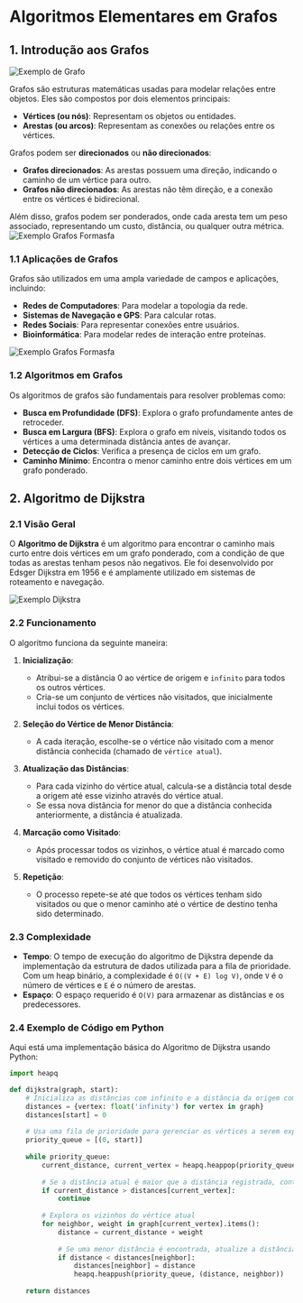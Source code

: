 # Algoritmos Elementares em Grafos

## 1. Introdução aos Grafos
![Exemplo de Grafo](https://upload.wikimedia.org/wikipedia/commons/c/c2/Aresta.png)

Grafos são estruturas matemáticas usadas para modelar relações entre objetos. Eles são compostos por dois elementos principais:

- **Vértices (ou nós)**: Representam os objetos ou entidades.
- **Arestas (ou arcos)**: Representam as conexões ou relações entre os vértices.

Grafos podem ser **direcionados** ou **não direcionados**:
- **Grafos direcionados**: As arestas possuem uma direção, indicando o caminho de um vértice para outro.
- **Grafos não direcionados**: As arestas não têm direção, e a conexão entre os vértices é bidirecional.

Além disso, grafos podem ser ponderados, onde cada aresta tem um peso associado, representando um custo, distância, ou qualquer outra métrica.
![Exemplo Grafos Formasfa]()

### 1.1 Aplicações de Grafos

Grafos são utilizados em uma ampla variedade de campos e aplicações, incluindo:
- **Redes de Computadores**: Para modelar a topologia da rede.
- **Sistemas de Navegação e GPS**: Para calcular rotas.
- **Redes Sociais**: Para representar conexões entre usuários.
- **Bioinformática**: Para modelar redes de interação entre proteínas.

![Exemplo Grafos Formasfa](https://www.infityworks.com/_next/image?url=https%3A%2F%2Fcdn.sanity.io%2Fimages%2Fuw4iru0v%2Fproduction%2F464300b74929304a35d9b9c77de22cf31ece57c9-800x800.png&w=1080&q=85)

### 1.2 Algoritmos em Grafos

Os algoritmos de grafos são fundamentais para resolver problemas como:
- **Busca em Profundidade (DFS)**: Explora o grafo profundamente antes de retroceder.
- **Busca em Largura (BFS)**: Explora o grafo em níveis, visitando todos os vértices a uma determinada distância antes de avançar.
- **Detecção de Ciclos**: Verifica a presença de ciclos em um grafo.
- **Caminho Mínimo**: Encontra o menor caminho entre dois vértices em um grafo ponderado.

## 2. Algoritmo de Dijkstra

### 2.1 Visão Geral

O **Algoritmo de Dijkstra** é um algoritmo para encontrar o caminho mais curto entre dois vértices em um grafo ponderado, com a condição de que todas as arestas tenham pesos não negativos. Ele foi desenvolvido por Edsger Dijkstra em 1956 e é amplamente utilizado em sistemas de roteamento e navegação.

![Exemplo Dijkstra](https://user-images.githubusercontent.com/3193712/44612988-db180780-a7e3-11e8-82c9-b1ae318740c6.gif)


### 2.2 Funcionamento

O algoritmo funciona da seguinte maneira:

1. **Inicialização**:
   - Atribui-se a distância 0 ao vértice de origem e `infinito` para todos os outros vértices.
   - Cria-se um conjunto de vértices não visitados, que inicialmente inclui todos os vértices.

2. **Seleção do Vértice de Menor Distância**:
   - A cada iteração, escolhe-se o vértice não visitado com a menor distância conhecida (chamado de `vértice atual`).

3. **Atualização das Distâncias**:
   - Para cada vizinho do vértice atual, calcula-se a distância total desde a origem até esse vizinho através do vértice atual.
   - Se essa nova distância for menor do que a distância conhecida anteriormente, a distância é atualizada.

4. **Marcação como Visitado**:
   - Após processar todos os vizinhos, o vértice atual é marcado como visitado e removido do conjunto de vértices não visitados.

5. **Repetição**:
   - O processo repete-se até que todos os vértices tenham sido visitados ou que o menor caminho até o vértice de destino tenha sido determinado.

### 2.3 Complexidade

- **Tempo**: O tempo de execução do algoritmo de Dijkstra depende da implementação da estrutura de dados utilizada para a fila de prioridade. Com um heap binário, a complexidade é `O((V + E) log V)`, onde `V` é o número de vértices e `E` é o número de arestas.
- **Espaço**: O espaço requerido é `O(V)` para armazenar as distâncias e os predecessores.

### 2.4 Exemplo de Código em Python

Aqui está uma implementação básica do Algoritmo de Dijkstra usando Python:

```python
import heapq

def dijkstra(graph, start):
    # Inicializa as distâncias com infinito e a distância da origem como 0
    distances = {vertex: float('infinity') for vertex in graph}
    distances[start] = 0
    
    # Usa uma fila de prioridade para gerenciar os vértices a serem explorados
    priority_queue = [(0, start)]
    
    while priority_queue:
        current_distance, current_vertex = heapq.heappop(priority_queue)
        
        # Se a distância atual é maior que a distância registrada, continue
        if current_distance > distances[current_vertex]:
            continue
        
        # Explora os vizinhos do vértice atual
        for neighbor, weight in graph[current_vertex].items():
            distance = current_distance + weight
            
            # Se uma menor distância é encontrada, atualize a distância
            if distance < distances[neighbor]:
                distances[neighbor] = distance
                heapq.heappush(priority_queue, (distance, neighbor))
    
    return distances

